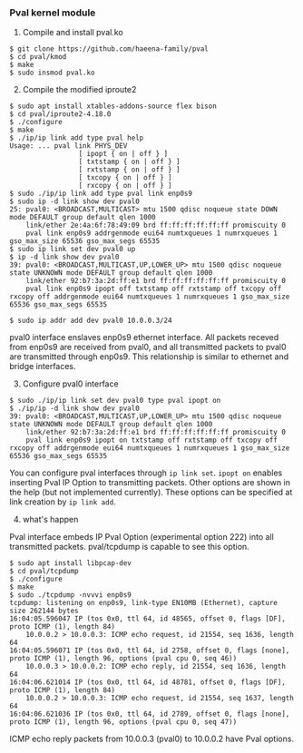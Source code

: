 

### Pval kernel module

1. Compile and install pval.ko

```shell-session
$ git clone https://github.com/haeena-family/pval
$ cd pval/kmod
$ make
$ sudo insmod pval.ko
```

2. Compile the modified iproute2

```shell-session
$ sudo apt install xtables-addons-source flex bison
$ cd pval/iproute2-4.18.0
$ ./configure
$ make
$ ./ip/ip link add type pval help
Usage: ... pval link PHYS_DEV
                 [ ipopt { on | off } ]
                 [ txtstamp { on | off } ]
                 [ rxtstamp { on | off } ]
                 [ txcopy { on | off } ]
                 [ rxcopy { on | off } ]
$ sudo ./ip/ip link add type pval link enp0s9
$ sudo ip -d link show dev pval0
25: pval0: <BROADCAST,MULTICAST> mtu 1500 qdisc noqueue state DOWN mode DEFAULT group default qlen 1000
    link/ether 2e:4a:6f:78:49:09 brd ff:ff:ff:ff:ff:ff promiscuity 0 
    pval link enp0s9 addrgenmode eui64 numtxqueues 1 numrxqueues 1 gso_max_size 65536 gso_max_segs 65535
$ sudo ip link set dev pval0 up
$ ip -d link show dev pval0
39: pval0: <BROADCAST,MULTICAST,UP,LOWER_UP> mtu 1500 qdisc noqueue state UNKNOWN mode DEFAULT group default qlen 1000
    link/ether 92:b7:3a:2d:ff:e1 brd ff:ff:ff:ff:ff:ff promiscuity 0 
    pval link enp0s9 ipopt off txtstamp off rxtstamp off txcopy off rxcopy off addrgenmode eui64 numtxqueues 1 numrxqueues 1 gso_max_size 65536 gso_max_segs 65535

$ sudo ip addr add dev pval0 10.0.0.3/24
```

pval0 interface enslaves enp0s9 ethernet interface. All packets
receved from enp0s9 are received from pval0, and all transmitted
packets to pval0 are transmitted through enp0s9. This relationship is
similar to ethernet and bridge interfaces.


3. Configure pval0 interface

```shell-session
$ sudo ./ip/ip link set dev pval0 type pval ipopt on
$ ./ip/ip -d link show dev pval0
39: pval0: <BROADCAST,MULTICAST,UP,LOWER_UP> mtu 1500 qdisc noqueue state UNKNOWN mode DEFAULT group default qlen 1000
    link/ether 92:b7:3a:2d:ff:e1 brd ff:ff:ff:ff:ff:ff promiscuity 0 
    pval link enp0s9 ipopt on txtstamp off rxtstamp off txcopy off rxcopy off addrgenmode eui64 numtxqueues 1 numrxqueues 1 gso_max_size 65536 gso_max_segs 65535 
```

You can configure pval interfaces through `ip link set`. `ipopt on`
enables inserting Pval IP Option to transmitting packets. Other
options are shown in the help (but not implemented currently).  These
options can be specified at link creation by `ip link add`.


4. what's happen

Pval interface embeds IP Pval Option (experimental option 222) into
all transmitted packets. pval/tcpdump is capable to see this option.

```shell-session
$ sudo apt install libpcap-dev
$ cd pval/tcpdump
$ ./configure
$ make
$ sudo ./tcpdump -nvvvi enp0s9
tcpdump: listening on enp0s9, link-type EN10MB (Ethernet), capture size 262144 bytes
16:04:05.596047 IP (tos 0x0, ttl 64, id 48565, offset 0, flags [DF], proto ICMP (1), length 84)
    10.0.0.2 > 10.0.0.3: ICMP echo request, id 21554, seq 1636, length 64
16:04:05.596071 IP (tos 0x0, ttl 64, id 2758, offset 0, flags [none], proto ICMP (1), length 96, options (pval cpu 0, seq 46))
    10.0.0.3 > 10.0.0.2: ICMP echo reply, id 21554, seq 1636, length 64
16:04:06.621014 IP (tos 0x0, ttl 64, id 48781, offset 0, flags [DF], proto ICMP (1), length 84)
    10.0.0.2 > 10.0.0.3: ICMP echo request, id 21554, seq 1637, length 64
16:04:06.621036 IP (tos 0x0, ttl 64, id 2789, offset 0, flags [none], proto ICMP (1), length 96, options (pval cpu 0, seq 47))
```

ICMP echo reply packets from 10.0.0.3 (pval0) to 10.0.0.2 have Pval
options.